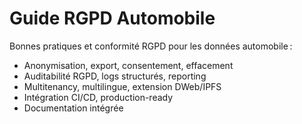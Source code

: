 # Guide RGPD Automobile

Bonnes pratiques et conformité RGPD pour les données automobile :
- Anonymisation, export, consentement, effacement
- Auditabilité RGPD, logs structurés, reporting
- Multitenancy, multilingue, extension DWeb/IPFS
- Intégration CI/CD, production-ready
- Documentation intégrée
